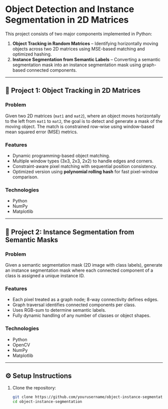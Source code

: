 # Object Detection and Instance Segmentation in 2D Matrices

This project consists of two major components implemented in Python:

1. **Object Tracking in Random Matrices** – Identifying horizontally moving objects across two 2D matrices using MSE-based matching and optimized hashing.
2. **Instance Segmentation from Semantic Labels** – Converting a semantic segmentation mask into an instance segmentation mask using graph-based connected components.

---

## 📌 Project 1: Object Tracking in 2D Matrices

### Problem
Given two 2D matrices (`mat1` and `mat2`), where an object moves horizontally to the left from `mat1` to `mat2`, the goal is to detect and generate a mask of the moving object. The match is constrained row-wise using window-based mean squared error (MSE) metrics.

### Features
- Dynamic programming-based object matching.
- Multiple window types (3x3, 2x3, 2x2) to handle edges and corners.
- Constraint-aware pixel matching with sequential position consistency.
- Optimized version using **polynomial rolling hash** for fast pixel-window comparison.

### Technologies
- Python
- NumPy
- Matplotlib

---

## 📌 Project 2: Instance Segmentation from Semantic Masks

### Problem
Given a semantic segmentation mask (2D image with class labels), generate an instance segmentation mask where each connected component of a class is assigned a unique instance ID.

### Features
- Each pixel treated as a graph node; 8-way connectivity defines edges.
- Graph traversal identifies connected components per class.
- Uses RGB-sum to determine semantic labels.
- Fully dynamic handling of any number of classes or object shapes.

### Technologies
- Python
- OpenCV
- NumPy
- Matplotlib

---

## ⚙️ Setup Instructions

1. Clone the repository:
   ```bash
   git clone https://github.com/yourusername/object-instance-segmentation.git
   cd object-instance-segmentation
